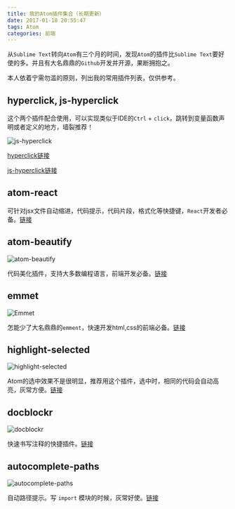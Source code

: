 ```yaml
---
title: 我的Atom插件集合（长期更新）
date: 2017-01-18 20:55:47
tags: Atom
categories: 前端
---
```


从`Sublime Text`转向`Atom`有三个月的时间，发现`Atom`的插件比`Sublime Text`要好使的多。并且有大名鼎鼎的`Github`开发并开源，果断拥抱之。

本人依着宁需勿滥的原则，列出我的常用插件列表，仅供参考。

<!-- more -->


## hyperclick, js-hyperclick

这个两个插件配合使用，可以实现类似于IDE的`Ctrl` + `click`，跳转到变量函数声明或者定义的地方，墙裂推荐！

![js-hyperclick](http://ohwhjizw4.bkt.clouddn.com/68747470733a2f2f7261772e67697468756275736572636f6e74656e742e636f6d2f41736141796572732f6a732d6879706572636c69636b2f6d61737465722f73637265656e73686f74732f53656c656374696f6e5f3130372e706e67.png)

[hyperclick链接](https://atom.io/packages/hyperclick)

[js-hyperclick链接](https://atom.io/packages/js-hyperclick)

## atom-react

可针对jsx文件自动缩进，代码提示，代码片段，格式化等快捷键，`React`开发者必备。[链接](https://github.com/orktes/atom-react)

## atom-beautify
![atom-beautify](http://ohwhjizw4.bkt.clouddn.com/%7B09185506-7346-40A1-9394-FADCCDA5F364%7D.bmp)

代码美化插件，支持大多数编程语言，前端开发必备。[链接](https://atom.io/packages/atom-beautify)

## emmet

![Emmet](http://ohwhjizw4.bkt.clouddn.com/%7B4057D27D-BA10-475A-A8E7-4AE6E15F8A92%7D.bmp)

怎能少了大名鼎鼎的`emment`，快速开发html,css的前端必备。[链接](https://atom.io/packages/emmet)

## highlight-selected

![highlight-selected](http://ohwhjizw4.bkt.clouddn.com/687474703a2f2f692e696d6775722e636f6d2f4335466e7a7a512e676966.gif)

Atom的选中效果不是很明显，推荐用这个插件，选中时，相同的代码会自动高亮，灰常方便。[链接](https://atom.io/packages/highlight-selected)

## docblockr

![docblockr](http://ohwhjizw4.bkt.clouddn.com/68747470733a2f2f7261772e67697468756275736572636f6e74656e742e636f6d2f4e696b68696c4b616c6967652f646f63626c6f636b722f6d61737465722f7265736f75726365732f6c6f6e672d617267732e676966.gif)

快速书写注释的快捷插件。[链接](https://atom.io/packages/docblockr)

## autocomplete-paths

![autocomplete-paths](http://ohwhjizw4.bkt.clouddn.com/687474703a2f2f73312e64697265637475706c6f61642e6e65742f696d616765732f3134303431312f70356b76696665362e676966.gif)

自动路径提示。写 `import` 模块的时候，灰常好使。[链接](https://atom.io/packages/autocomplete-paths)
